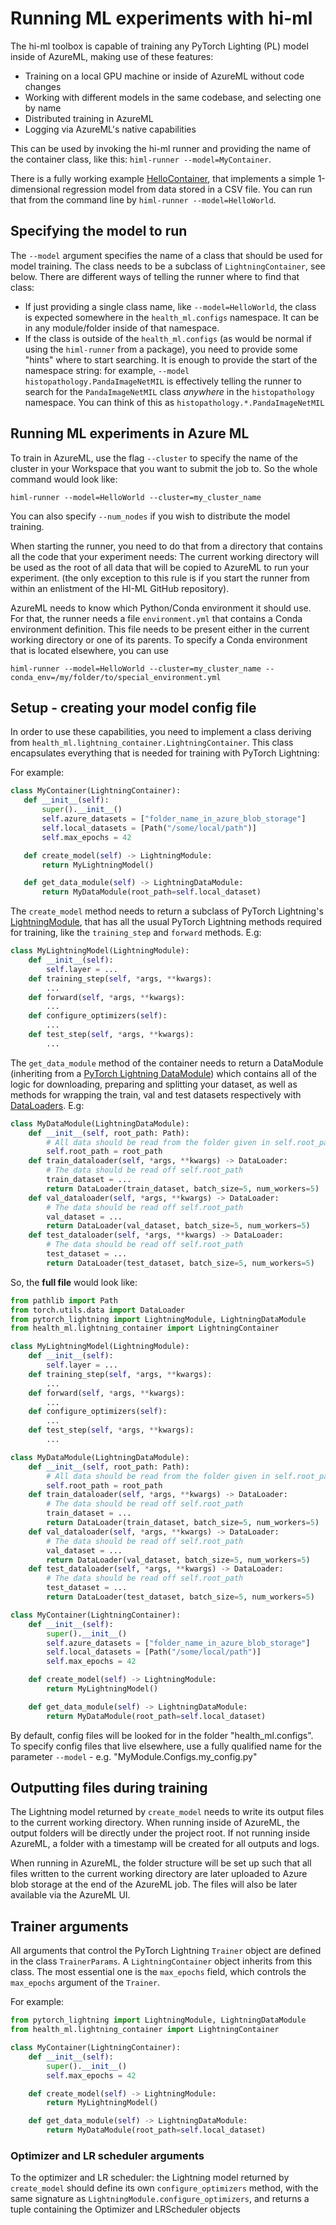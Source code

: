# Running ML experiments with hi-ml

The hi-ml toolbox is capable of training any PyTorch Lighting (PL) model inside of AzureML, making
use of these features:

- Training on a local GPU machine or inside of AzureML without code changes
- Working with different models in the same codebase, and selecting one by name
- Distributed training in AzureML
- Logging via AzureML's native capabilities

This can be used by invoking the hi-ml runner and providing the name of the container class, like this:
`himl-runner --model=MyContainer`.

There is a fully working example [HelloContainer](https://github.com/microsoft/hi-ml/blob/main/hi-ml/src/health_ml/configs/hello_world.py), that
implements a simple 1-dimensional regression model from data stored in a CSV file. You can run that
from the command line by `himl-runner --model=HelloWorld`.

## Specifying the model to run

The `--model` argument specifies the name of a class that should be used for model training. The class needs to
be a subclass of `LightningContainer`, see below. There are different ways of telling the runner where to find
that class:

- If just providing a single class name, like `--model=HelloWorld`, the class is expected somewhere in the
`health_ml.configs` namespace. It can be in any module/folder inside of that namespace.
- If the class is outside of the `health_ml.configs` (as would be normal if using the `himl-runner` from a package),
you need to provide some "hints" where to start searching. It is enough to provide the start of the namespace string:
for example, `--model histopathology.PandaImageNetMIL` is effectively telling the runner to search for the
`PandaImageNetMIL` class _anywhere_ in the `histopathology` namespace. You can think of this as
`histopathology.*.PandaImageNetMIL`

## Running ML experiments in Azure ML

To train in AzureML, use the flag `--cluster` to specify the name of the cluster
in your Workspace that you want to submit the job to. So the whole command would look like:

```
himl-runner --model=HelloWorld --cluster=my_cluster_name
```
You can also specify `--num_nodes` if you wish to distribute the model training.

When starting the runner, you need to do that from a directory that contains all the code that your experiment needs:
The current working directory will be used as the root of all data that will be copied to AzureML to run your experiment.
(the only exception to this rule is if you start the runner from within an enlistment of the HI-ML GitHub repository).

AzureML needs to know which Python/Conda environment it should use. For that, the runner needs a file `environment.yml`
that contains a Conda environment definition. This file needs to be present either in the current working directory or
one of its parents. To specify a Conda environment that is located elsewhere, you can use

```shell
himl-runner --model=HelloWorld --cluster=my_cluster_name --conda_env=/my/folder/to/special_environment.yml
```

## Setup - creating your model config file

In order to use these capabilities, you need to implement a class deriving from
 `health_ml.lightning_container.LightningContainer`. This class encapsulates everything that is needed for training
 with PyTorch Lightning:

 For example:

 ```python
class MyContainer(LightningContainer):
    def __init__(self):
        super().__init__()
        self.azure_datasets = ["folder_name_in_azure_blob_storage"]
        self.local_datasets = [Path("/some/local/path")]
        self.max_epochs = 42

    def create_model(self) -> LightningModule:
        return MyLightningModel()

    def get_data_module(self) -> LightningDataModule:
        return MyDataModule(root_path=self.local_dataset)
```

The `create_model` method needs to return a subclass of PyTorch Lightning's [LightningModule](
 https://pytorch-lightning.readthedocs.io/en/latest/common/lightning_module.html?highlight=lightningmodule
), that has
all the usual PyTorch Lightning methods required for training, like the `training_step` and `forward` methods. E.g:

```python
class MyLightningModel(LightningModule):
    def __init__(self):
        self.layer = ...
    def training_step(self, *args, **kwargs):
        ...
    def forward(self, *args, **kwargs):
        ...
    def configure_optimizers(self):
        ...
    def test_step(self, *args, **kwargs):
        ...
```

The `get_data_module` method of the container needs to return a DataModule (inheriting from a [PyTorch Lightning DataModule](
https://pytorch-lightning.readthedocs.io/en/latest/extensions/datamodules.html)) which contains all of the logic for
downloading, preparing and splitting your dataset, as well as methods for wrapping the train, val and test datasets
respectively with [DataLoaders](https://pytorch.org/docs/stable/data.html#torch.utils.data.DataLoader). E.g:

```python
class MyDataModule(LightningDataModule):
    def __init__(self, root_path: Path):
        # All data should be read from the folder given in self.root_path
        self.root_path = root_path
    def train_dataloader(self, *args, **kwargs) -> DataLoader:
        # The data should be read off self.root_path
        train_dataset = ...
        return DataLoader(train_dataset, batch_size=5, num_workers=5)
    def val_dataloader(self, *args, **kwargs) -> DataLoader:
        # The data should be read off self.root_path
        val_dataset = ...
        return DataLoader(val_dataset, batch_size=5, num_workers=5)
    def test_dataloader(self, *args, **kwargs) -> DataLoader:
        # The data should be read off self.root_path
        test_dataset = ...
        return DataLoader(test_dataset, batch_size=5, num_workers=5)
```

So, the **full file** would look like:

```python
from pathlib import Path
from torch.utils.data import DataLoader
from pytorch_lightning import LightningModule, LightningDataModule
from health_ml.lightning_container import LightningContainer

class MyLightningModel(LightningModule):
    def __init__(self):
        self.layer = ...
    def training_step(self, *args, **kwargs):
        ...
    def forward(self, *args, **kwargs):
        ...
    def configure_optimizers(self):
        ...
    def test_step(self, *args, **kwargs):
        ...

class MyDataModule(LightningDataModule):
    def __init__(self, root_path: Path):
        # All data should be read from the folder given in self.root_path
        self.root_path = root_path
    def train_dataloader(self, *args, **kwargs) -> DataLoader:
        # The data should be read off self.root_path
        train_dataset = ...
        return DataLoader(train_dataset, batch_size=5, num_workers=5)
    def val_dataloader(self, *args, **kwargs) -> DataLoader:
        # The data should be read off self.root_path
        val_dataset = ...
        return DataLoader(val_dataset, batch_size=5, num_workers=5)
    def test_dataloader(self, *args, **kwargs) -> DataLoader:
        # The data should be read off self.root_path
        test_dataset = ...
        return DataLoader(test_dataset, batch_size=5, num_workers=5)

class MyContainer(LightningContainer):
    def __init__(self):
        super().__init__()
        self.azure_datasets = ["folder_name_in_azure_blob_storage"]
        self.local_datasets = [Path("/some/local/path")]
        self.max_epochs = 42

    def create_model(self) -> LightningModule:
        return MyLightningModel()

    def get_data_module(self) -> LightningDataModule:
        return MyDataModule(root_path=self.local_dataset)
```

By default, config files will be looked for in the folder "health_ml.configs". To specify config files
that live elsewhere, use a fully qualified name for the parameter `--model` - e.g. "MyModule.Configs.my_config.py"

## Outputting files during training

The Lightning model returned by `create_model` needs to write its output files to the current working directory.
When running inside of AzureML, the output folders will be directly under the project root. If not running inside
AzureML, a folder with a timestamp will be created for all outputs and logs.

When running in AzureML, the folder structure will be set up such that all files written
to the current working directory are later uploaded to Azure blob storage at the end of the AzureML job. The files
will also be later available via the AzureML UI.

## Trainer arguments

All arguments that control the PyTorch Lightning `Trainer` object are defined in the class `TrainerParams`. A
`LightningContainer` object inherits from this class. The most essential one is the `max_epochs` field, which controls
the `max_epochs` argument of the `Trainer`.

For example:

```python
from pytorch_lightning import LightningModule, LightningDataModule
from health_ml.lightning_container import LightningContainer

class MyContainer(LightningContainer):
    def __init__(self):
        super().__init__()
        self.max_epochs = 42

    def create_model(self) -> LightningModule:
        return MyLightningModel()

    def get_data_module(self) -> LightningDataModule:
        return MyDataModule(root_path=self.local_dataset)
```

### Optimizer and LR scheduler arguments

To the optimizer and LR scheduler: the Lightning model returned by `create_model` should define its own
`configure_optimizers` method, with the same signature as `LightningModule.configure_optimizers`,
and returns a tuple containing the Optimizer and LRScheduler objects
